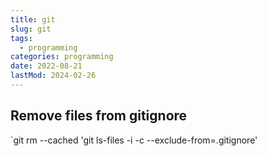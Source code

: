 ```yaml
---
title: git
slug: git
tags:
  - programming
categories: programming
date: 2022-08-21
lastMod: 2024-02-26
---
```


## Remove files from gitignore


`git rm --cached 'git ls-files -i -c --exclude-from=.gitignore'

